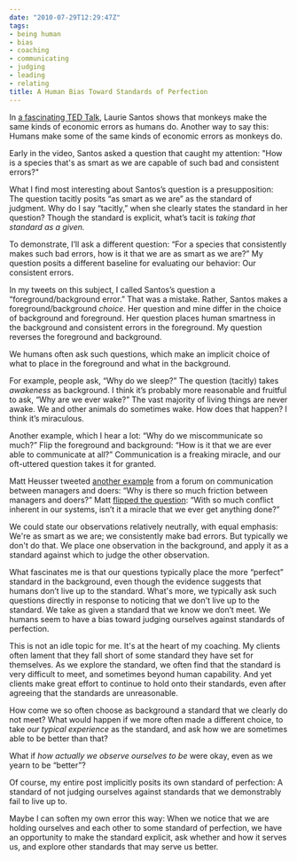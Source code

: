 ```yaml
---
date: "2010-07-29T12:29:47Z"
tags:
- being human
- bias
- coaching
- communicating
- judging
- leading
- relating
title: A Human Bias Toward Standards of Perfection
---
```


<p>In <a href="http://www.ted.com/talks/laurie_santos.html">a fascinating TED Talk</a>, Laurie Santos shows that monkeys make the same kinds of economic errors as humans do. Another way to say this: Humans make some of the same kinds of economic errors as monkeys do.</p>

<p>Early in the video, Santos asked a question that caught my attention: "How is a species that's as smart as we are capable of such bad and consistent errors?"</p>

<p>What I find most interesting about Santos’s question is a presupposition: The question tacitly posits “as smart as we are” as the standard of judgment. Why do I say “tacitly,” when she clearly states the standard in her question? Though the standard is explicit, what’s tacit is <em>taking that standard as a given.</em></p>

<p>To demonstrate, I’ll ask a different question: “For a species that consistently makes such bad errors, how is it that we are as smart as we are?” My question posits a different baseline for evaluating our behavior: Our consistent errors.</p>

<p>In my tweets on this subject, I called Santos’s question a “foreground/background error.” That was a mistake. Rather, Santos makes a foreground/background <em>choice</em>. Her question and mine differ in the choice of background and foreground. Her question places human smartness in the background and consistent errors in the foreground. My question reverses the foreground and background.</p>

<p>We humans often ask such questions, which make an implicit choice of what to place in the foreground and what in the background.</p>

<p>For example, people ask, “Why do we sleep?” The question (tacitly) takes <em>awakeness</em> as background. I think it’s probably more reasonable and fruitful to ask, “Why are we ever wake?” The vast majority of living things are never awake. We and other animals do sometimes wake. How does that happen? I think it’s miraculous.</p>

<p>Another example, which I hear a lot: “Why do we miscommunicate so much?” Flip the foreground and background: “How is it that we are ever able to communicate at all?”  Communication is a freaking miracle, and our oft-uttered question takes it for granted.</p>

<p>Matt Heusser tweeted <a href="http://twitter.com/mheusser/status/19842480608">another example</a> from a forum on communication between managers and doers: “Why is there so much friction between managers and doers?” Matt <a href="http://twitter.com/mheusser/status/19842514450">flipped the question</a>: “With so much conflict inherent in our systems, isn’t it a miracle that we ever get anything done?”</p>

<p>We could state our observations relatively neutrally, with equal emphasis: We're as smart as we are; we consistently make bad errors. But typically we don't do that. We place one observation in the background, and apply it as a standard against which to judge the other observation.</p>

<p>What fascinates me is that our questions typically place the more “perfect” standard in the background, even though the evidence suggests that humans don’t live up to the standard. What's more, we typically ask such questions directly in response to noticing that we don't live up to the standard. We take as given a standard that we know we don’t meet. We humans seem to have a bias toward judging ourselves against standards of perfection.</p>

<p>This is not an idle topic for me. It's at the heart of my coaching. My clients often lament that they fall short of some standard they have set for themselves. As we explore the standard, we often find that the standard is very difficult to meet, and sometimes beyond human capability. And yet clients make great effort to continue to hold onto their standards, even after agreeing that the standards are unreasonable.</p>

<p>How come we so often choose as background a standard that we clearly do not meet? What would happen if we more often made a different choice, to take <em>our typical experience</em> as the standard, and ask how we are sometimes able to be better than that?</p>

<p>What if <em>how actually we observe ourselves to be</em> were okay, even as we yearn to be “better”?</p>

<p>Of course, my entire post implicitly posits its own standard of perfection: A standard of not judging ourselves against standards that we demonstrably fail to live up to.</p>

<p>Maybe I can soften my own error this way: When we notice that we are holding ourselves and each other to some standard of perfection, we have an opportunity to make the standard explicit, ask whether and how it serves us, and explore other standards that may serve us better.</p>

